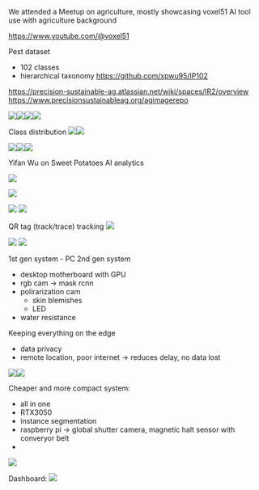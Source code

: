We attended a Meetup on agriculture, mostly showcasing voxel51 AI tool use with agriculture background

https://www.youtube.com/@voxel51

Pest dataset
- 102 classes
- hierarchical taxonomy
https://github.com/xpwu95/IP102

https://precision-sustainable-ag.atlassian.net/wiki/spaces/IR2/overview
https://www.precisionsustainableag.org/agimagerepo

![](img/Screenshot%202025-10-16%20at%2019.31.15.png)![](img/Screenshot%202025-10-16%20at%2019.33.21.png)![](img/Screenshot%202025-10-16%20at%2019.35.53.png)![](img/Screenshot%202025-10-16%20at%2019.38.20.png)

Class distribution
![](img/Pasted%20image%2020251016194110.png)![](img/Screenshot%202025-10-16%20at%2019.42.31.png)

![](img/Pasted%20image%2020251016194414.png)![](img/Screenshot%202025-10-16%20at%2019.45.58.png)![](img/Screenshot%202025-10-16%20at%2019.49.38.png)




Yifan Wu on Sweet Potatoes AI analytics

![](img/Screenshot%202025-10-16%20at%2020.34.12.png)

![](img/Screenshot%202025-10-16%20at%2020.36.23.png)

![](img/Screenshot%202025-10-16%20at%2020.38.33.png)
![](img/Screenshot%202025-10-16%20at%2020.40.49.png)

QR tag (track/trace) tracking
![](img/Screenshot%202025-10-16%20at%2020.49.52.png)

![](img/Screenshot%202025-10-16%20at%2020.41.34.png)
![](img/Screenshot%202025-10-16%20at%2020.43.10.png)

1st gen system - PC
2nd gen system
- desktop motherboard with GPU
- rgb cam -> mask rcnn
- polirarization cam
	- skin blemishes
	- LED
- water resistance

Keeping everything on the edge
- data privacy 
- remote location, poor internet -> reduces delay, no data lost

![](img/Screenshot%202025-10-16%20at%2020.44.28.png)![](img/Screenshot%202025-10-16%20at%2020.48.03.png)


Cheaper and more compact system:
- all in one
- RTX3050
- instance segmentation
- raspberry pi -> global shutter camera, magnetic halt sensor with converyor belt
- 
![](img/Screenshot%202025-10-16%20at%2020.48.13.png)

Dashboard:
![](img/Screenshot%202025-10-16%20at%2020.50.58.png)